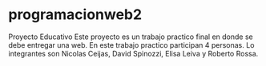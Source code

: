 # programacionweb2
Proyecto Educativo 
Este proyecto es un trabajo practico final en donde se debe entregar una web.
En este trabajo practico participan 4 personas.
Lo integrantes son Nicolas Ceijas, David Spinozzi, Elisa Leiva y Roberto Rossa.
